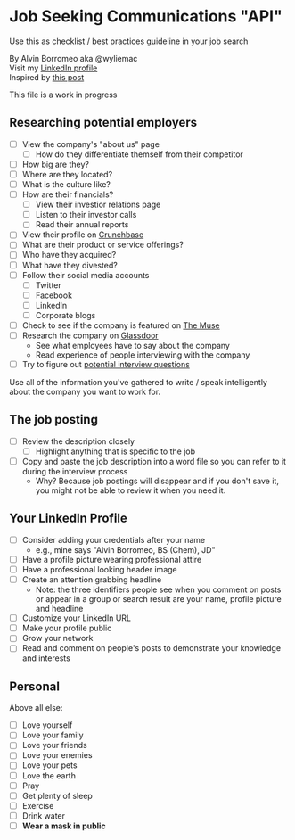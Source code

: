 # Job Seeking Communications "API"
Use this as checklist / best practices guideline in your job search

By Alvin Borromeo aka @wyliemac\
Visit my [LinkedIn profile](https://www.linkedin.com/in/alvin-borromeo/)\
Inspired by [this post](https://www.linkedin.com/pulse/thoughts-job-seeking-communications-api-alvin-borromeo-bs-chem-jd/) 

This file is a work in progress

## Researching potential employers

- [ ] View the company's "about us" page
  - [ ] How do they differentiate themself from their competitor
- [ ] How big are they?
- [ ] Where are they located?
- [ ] What is the culture like?
- [ ] How are their financials?
  - [ ] View their investior relations page
  - [ ] Listen to their investor calls
  - [ ] Read their annual reports
- [ ] View their profile on [Crunchbase](https://www.crunchbase.com/)
- [ ] What are their product or service offerings?
- [ ] Who have they acquired?
- [ ] What have they divested?
- [ ] Follow their social media accounts
  - [ ] Twitter
  - [ ] Facebook
  - [ ] LinkedIn
  - [ ] Corporate blogs
- [ ] Check to see if the company is featured on [The Muse](https://www.themuse.com/companies)
- [ ] Research the company on [Glassdoor](https://www.glassdoor.com/member/home/index.htm)
  * See what employees have to say about the company
  * Read experience of people interviewing with the company
- [ ] Try to figure out [potential interview questions](https://www.themuse.com/advice/5-ways-to-figure-out-what-interview-questions-youll-be-asked)  

Use all of the information you've gathered to write / speak intelligently about the company you want to work for.

## The job posting

- [ ] Review the description closely
  - [ ] Highlight anything that is specific to the job
- [ ] Copy and paste the job description into a word file so you can refer to it during the interview process
  * Why? Because job postings will disappear and if you don't save it, you might not be able to review it when you need it.

## Your LinkedIn Profile

- [ ] Consider adding your credentials after your name
  * e.g., mine says "Alvin Borromeo, BS (Chem), JD"
- [ ] Have a profile picture wearing professional attire
- [ ] Have a professional looking header image
- [ ] Create an attention grabbing headline
  * Note: the three identifiers people see when you comment on posts or appear in a group or search result are your name, profile picture and headline
- [ ] Customize your LinkedIn URL
- [ ] Make your profile public
- [ ] Grow your network
- [ ] Read and comment on people's posts to demonstrate your knowledge and interests  

## Personal
Above all else:
- [ ] Love yourself
- [ ] Love your family
- [ ] Love your friends
- [ ] Love your enemies
- [ ] Love your pets
- [ ] Love the earth
- [ ] Pray
- [ ] Get plenty of sleep
- [ ] Exercise
- [ ] Drink water
- [ ] **Wear a mask in public**
